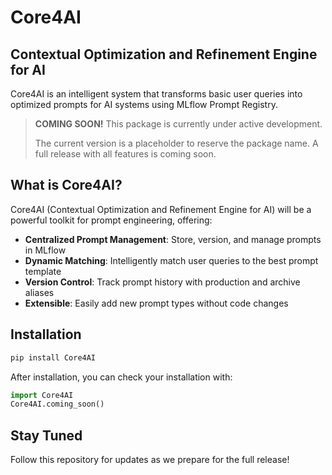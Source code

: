 # Core4AI

## Contextual Optimization and Refinement Engine for AI

Core4AI is an intelligent system that transforms basic user queries into optimized prompts for AI systems using MLflow Prompt Registry.

> **COMING SOON!** This package is currently under active development.
>
> The current version is a placeholder to reserve the package name. A full release with all features is coming soon.

## What is Core4AI?

Core4AI (Contextual Optimization and Refinement Engine for AI) will be a powerful toolkit for prompt engineering, offering:

- **Centralized Prompt Management**: Store, version, and manage prompts in MLflow
- **Dynamic Matching**: Intelligently match user queries to the best prompt template
- **Version Control**: Track prompt history with production and archive aliases
- **Extensible**: Easily add new prompt types without code changes

## Installation

```bash
pip install Core4AI
```

After installation, you can check your installation with:

```python
import Core4AI
Core4AI.coming_soon()
```

## Stay Tuned

Follow this repository for updates as we prepare for the full release!